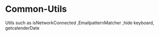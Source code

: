 # Common-Utils
Utils such as isNetworkConnected  ,EmailpatternMatcher ,hide keyboard, getcalenderDate
